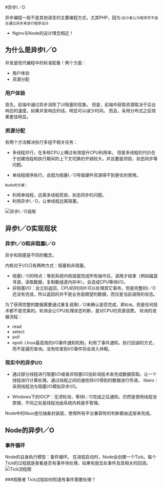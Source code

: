 #异步I／O

异步编程一般不是其他语言的主要编程方式，尤其PHP，因为:`设计者认为程序员不适合通过异步来进行程序设计`
* Nginx与Node的设计理念相近！

## 为什么是异步I／O
并发是现代编程中的标准配备！两个方面：
* 用户体验
* 资源分配

### 用户体验

首先，前端中通过异步消除了UI阻塞的现象。
但是，前端中获取资源取决于后台响应的速度，如果并发响应的话，明显可以减少时间。
而且，采用分布式之后效果更佳明显。

### 资源分配
有两个方法解决执行多组不相关任务：
* 多线程并行，在多核CPU上横过有效提升CPU利用率。
但是多线程的代价在于创建线程和执行期间的上下文切换的开销较大，并且要面领锁，状态同步等问题。

* 单线程顺序执行。会因为阻塞I／O导致硬件资源得不到更优的使用。

`Node的方案：`
* 利用单线程，远离多线程死锁，状态同步的问题。
* 利用异步I／O，让单线程远离阻塞。

![异步I／O调用]()


## 异步I／O实现现状

### 异步I／O和非阻塞I／O

异步和阻塞是不同的概念。

内核对于I/O只有两种方式：阻塞和非阻塞。
* 阻塞I／O的特点：等到系统内核层面完成所有操作后，调用才结束（例如磁盘寻道，读取数据，复制数组道内存中）。会造成CPU等待I/O。
* 非阻塞I/O：会立刻返回，CPU的时间片可以处理其它事务，但是完整的I／O还没有完成，所以返回的并不是业务层期望的数据，而仅是当前调用的状态。

为了获得完整的数据需要通过重复调用I／O来确认是否完成，即`轮询`。但是任何技术都不是完美的。轮询会让CPU处理状态判断，是对CPU的资源浪费。
轮询的发展流程：
* read
* select
* poll
* epoll: LInux最高效的I/O事件通知机制。利用了事件通知，执行回调的方式，而不是遍历查询。没有检查到I/O事件将会进入休眠。

### 现实中的异步I/O
* 通过部分线程进行阻塞I/O或者非阻塞I/O加轮询技术来完成数据获取。让一个线程进行计算处理，通过线程之间的通信将I/O得到的数据进行传递。
libeio：采用线程池与阻塞I/O模拟异步I/O。

* Windows下的IOCP：无须轮询，等待I／O完成之后通知。仍然是使用线程池原理，不同之处是线程池由系统内核接手管理。

Node中的libuv座位抽象封装层，使得所有平台兼容性的判断都由这层来完成。

## Node的异步I／O

### 事件循环
Node的自身执行模型：事件循环。
在进程启动时，Node会创建一个Tick。每个Tick的过程就是查看是否有事件待处理，如果有就去处事件及其相关的回调。
![Tick流程图]()

###观察者
Tick过程如何知道有事件需要处理？
